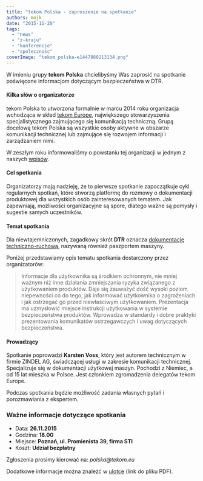 ```yaml
---
title: "tekom Polska - zaproszenie na spotkanie"
authors: mojk
date: "2015-11-20"
tags:
  - "news"
  - "z-kraju"
  - "konferencje"
  - "spolecznosc"
coverImage: "tekom_polska-e1447880213134.png"
---
```


W imieniu grupy **tekom Polska** chcielibyśmy Was zaprosić na spotkanie
poświęcone informacjom dotyczącym bezpieczeństwa w DTR.

<!--truncate-->

#### Kilka słów o organizatorze

tekom Polska to utworzona formalnie w marcu 2014 roku organizacja wchodząca w
skład [tekom Europe](https://www.technical-communication.org/), największego
stowarzyszenia specjalistycznego zajmującego się komunikacją techniczną. Grupą
docelową tekom Polska są wszystkie osoby aktywne w obszarze komunikacji
technicznej lub zajmujące się rozwojem informacji i zarządzaniem nimi.

W zeszłym roku informowaliśmy o powstaniu tej organizacji w jednym z naszych
[wpisów](http://techwriter.pl/tekom-polska-witamy/).

#### Cel spotkania

Organizatorzy mają nadzieję, że to pierwsze spotkanie zapoczątkuje cykl
regularnych spotkań, które stworzą platformę do rozmowy o dokumentacji
produktowej dla wszystkich osób zainteresowanych tematem. Jak zapewniają,
możliwości organizacyjne są spore, dlatego ważne są pomysły i sugestie samych
uczestników.

#### Temat spotkania

Dla niewtajemniczonych, zagadkowy skrót **DTR** oznacza
[dokumentację techniczno-ruchową](https://pl.wikipedia.org/wiki/Dokumentacja_techniczno-ruchowa),
nazywaną również paszportem maszyny.

Poniżej przedstawiamy opis tematu spotkania dostarczony przez organizatorów:

> Informacje dla użytkownika są środkiem ochronnym, nie mniej ważnym niż inne
> działania zmniejszania ryzyka związanego z użytkowaniem produktów. Daje się
> zauważyć dość wysoki poziom niepewności co do tego, jak informować użytkownika
> o zagrożeniach i jak ostrzegać go przed niewłaściwym użytkowaniem. Prezentacja
> ma uzmysłowić miejsce instrukcji użytkowania w systemie bezpieczeństwa
> produktów. Wprowadza w standardy i dobre praktyki prezentowania komunikatów
> ostrzegawczych i uwag dotyczących bezpieczeństwa.

#### Prowadzący

Spotkanie poprowadzi **Karsten Voss**, który jest autorem technicznym w firmie
ZINDEL AG, świadczącej usługi w zakresie komunikacji technicznej. Specjalizuje
się w dokumentacji użytkowej maszyn. Pochodzi z Niemiec, a od 15 lat mieszka w
Polsce. Jest członkiem zgromadzenia delegatów tekom Europe.

Podczas spotkania będzie możliwość zadania własnych pytań i porozmawiania z
ekspertem.

### Ważne informacje dotyczące spotkania

- Data: **26.11.2015**
- Godzina: **18.00**
- Miejsce: **Poznań, ul. Promienista 39, firma STI**
- Koszt: **Udział bezpłatny**

Zgłoszenia prosimy kierować na: _polska@tekom.eu_

Dodatkowe informacje można znaleźć w
[ulotce](http://www.technical-communication.org/fileadmin/landesverbaende/pl/tekom_Polska_26_11_2015.pdf)
(link do pliku PDF).
